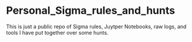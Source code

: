 # Personal_Sigma_rules_and_hunts
This is just a public repo of Sigma rules, Juytper Notebooks, raw logs, and tools I have put together over some hunts.
